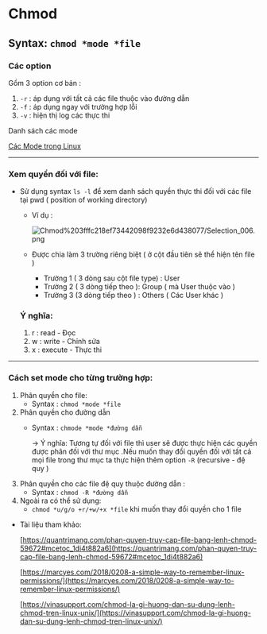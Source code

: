 # Chmod

## Syntax: `chmod *mode *file`

### Các option

Gồm 3 option cơ bản :

1. `-r` : áp dụng với tất cả các file thuộc vào đường dẫn
2. `-f` : áp dụng ngay với trường hợp lỗi
3. `-v` : hiện thị log các thực thi

Danh sách các mode 

[Các Mode trong Linux](https://www.notion.so/13408b227d144b42899967734ea88064)

---

### Xem quyền đối với file:

- Sử dụng syntax `ls -l` để xem danh sách quyền thực thi đối với các file tại pwd ( position of working directory)
    - Ví dụ :

        ![Chmod%203fffc218ef73442098f9232e6d438077/Selection_006.png](Chmod/Selection_006.png)

    - Được chia làm 3 trường riêng biệt ( ở cột đầu tiên sẽ thể hiện tên file )
        - Trường 1 ( 3 dòng sau cột file type) : User
        - Trường 2 ( 3 dòng tiếp theo ): Group ( mà User thuộc vào )
        - Trường 3 (3 dòng tiếp theo ) : Others ( Các User khác )

    ### Ý nghĩa:

    1. r : read - Đọc
    2. w : write - Chỉnh sửa
    3. x : execute - Thực thi 

---

### Cách set mode cho từng trường hợp:

1. Phân quyền cho file: 
    - Syntax : `chmod *mode *file`
2. Phân quyền cho đường dẫn
    - Syntax : `chmode *mode *đường dẫn`
        
        -> Ý nghĩa: Tương tự đối với file thì user sẽ được thực hiện các quyền được phân đối với thư mục
        .Nếu muốn thay đổi quyền đối với tất cả mọi file trong thư mục ta thực hiện thêm option `-R` (recursive - đệ quy )
3. Phân quyền cho các file đệ quy thuộc đường dẫn :
    - Syntax : `chmod -R *đường dẫn`
4. Ngoài ra có thể sử dụng:
    - `chmod *u/g/o +r/+w/+x *file` khi muốn thay đổi quyền cho 1 file
- Tài liệu tham khảo:

    [https://quantrimang.com/phan-quyen-truy-cap-file-bang-lenh-chmod-59672#mcetoc_1di4t882a6](https://quantrimang.com/phan-quyen-truy-cap-file-bang-lenh-chmod-59672#mcetoc_1di4t882a6)

    [https://marcyes.com/2018/0208-a-simple-way-to-remember-linux-permissions/](https://marcyes.com/2018/0208-a-simple-way-to-remember-linux-permissions/)

    [https://vinasupport.com/chmod-la-gi-huong-dan-su-dung-lenh-chmod-tren-linux-unix/](https://vinasupport.com/chmod-la-gi-huong-dan-su-dung-lenh-chmod-tren-linux-unix/)
